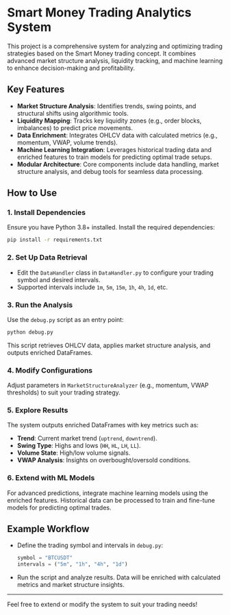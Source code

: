 
# Smart Money Trading Analytics System

This project is a comprehensive system for analyzing and optimizing trading strategies based on the Smart Money trading concept. It combines advanced market structure analysis, liquidity tracking, and machine learning to enhance decision-making and profitability.

## Key Features
- **Market Structure Analysis**: Identifies trends, swing points, and structural shifts using algorithmic tools.
- **Liquidity Mapping**: Tracks key liquidity zones (e.g., order blocks, imbalances) to predict price movements.
- **Data Enrichment**: Integrates OHLCV data with calculated metrics (e.g., momentum, VWAP, volume trends).
- **Machine Learning Integration**: Leverages historical trading data and enriched features to train models for predicting optimal trade setups.
- **Modular Architecture**: Core components include data handling, market structure analysis, and debug tools for seamless data processing.

## How to Use

### 1. Install Dependencies
Ensure you have Python 3.8+ installed. Install the required dependencies:
```bash
pip install -r requirements.txt
```

### 2. Set Up Data Retrieval
- Edit the `DataHandler` class in `DataHandler.py` to configure your trading symbol and desired intervals.
- Supported intervals include `1m`, `5m`, `15m`, `1h`, `4h`, `1d`, etc.

### 3. Run the Analysis
Use the `debug.py` script as an entry point:
```bash
python debug.py
```
This script retrieves OHLCV data, applies market structure analysis, and outputs enriched DataFrames.

### 4. Modify Configurations
Adjust parameters in `MarketStructureAnalyzer` (e.g., momentum, VWAP thresholds) to suit your trading strategy.

### 5. Explore Results
The system outputs enriched DataFrames with key metrics such as:
- **Trend**: Current market trend (`uptrend`, `downtrend`).
- **Swing Type**: Highs and lows (`HH`, `HL`, `LH`, `LL`).
- **Volume State**: High/low volume signals.
- **VWAP Analysis**: Insights on overbought/oversold conditions.

### 6. Extend with ML Models
For advanced predictions, integrate machine learning models using the enriched features. Historical data can be processed to train and fine-tune models for predicting optimal trades.

## Example Workflow
- Define the trading symbol and intervals in `debug.py`:
  ```python
  symbol = "BTCUSDT"
  intervals = ("5m", "1h", "4h", "1d")
  ```
- Run the script and analyze results. Data will be enriched with calculated metrics and market structure insights.

---

Feel free to extend or modify the system to suit your trading needs!
